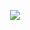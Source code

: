 <p align='center'>
<img src='https://github-widgetbox.vercel.app/api/profile?username=ing9990&data=followers,repositories,stars,commits'>
</p>

